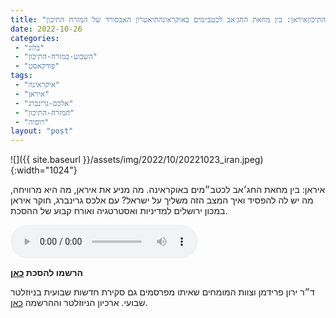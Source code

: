 ```yaml
---
title: "תיאטרון האבסורד של המזרח התיכוןאיראן: בין מחאת החג׳אב לכטב״מים באוקראינהתיאטרון האבסורד של המזרח התיכון"
date: 2022-10-26
categories: 
 - "בלוג"
 - "השבוע-במזרח-התיכון"
 - "פודקאסט"
tags: 
 - "איקראינה"
 - "איראן"
 - "אלכס-גרינברג"
 - "המזרח-התיכון"
 - "רוסיה"
layout: "post"
---
```


![]({{ site.baseurl }}/assets/img/2022/10/20221023_iran.jpeg){:width="1024"}

איראן: בין מחאת החג׳אב לכטב״מים באוקראינה. מה מניע את איראן, מה היא מרוויחה, מה יש לה להפסיד ואיך המצב הזה משליך על ישראל? עם אלכס גרינברג, חוקר איראן במכון ירושלים למדיניות ואסטרטגיה ואורח קבוע של ההסכת.

<audio controls src="https://d3ctxlq1ktw2nl.cloudfront.net/staging/2022-9-26/293242123-44100-2-a32c20d94da53.m4a" class=" wp-block-audio"></audio>

**הרשמו להסכת [כאן](https://anchor.fm/hashavua)**

 ד״ר ירון פרידמן וצוות המומחים שאיתו מפרסמים גם סקירת חדשות שבועית בניוזלטר שבועי. ארכיון הניוזלטר וההרשמה [כאן](https://us7.campaign-archive.com/home/?u=11fe1442157d219f56c36d2a9&id=e0b5399e69).
